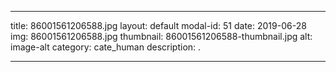 
---
title: 86001561206588.jpg
layout: default
modal-id: 51
date: 2019-06-28
img: 86001561206588.jpg
thumbnail: 86001561206588-thumbnail.jpg
alt: image-alt
category: cate_human
description: .

---
